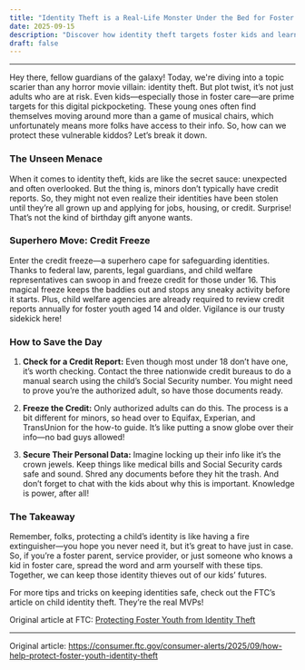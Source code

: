 ```yaml
---
title: "Identity Theft is a Real-Life Monster Under the Bed for Foster Kids!"
date: 2025-09-15
description: "Discover how identity theft targets foster kids and learn the simple steps to protect their futures from this sneaky crime."
draft: false
---
```


---

Hey there, fellow guardians of the galaxy! Today, we're diving into a topic scarier than any horror movie villain: identity theft. But plot twist, it’s not just adults who are at risk. Even kids—especially those in foster care—are prime targets for this digital pickpocketing. These young ones often find themselves moving around more than a game of musical chairs, which unfortunately means more folks have access to their info. So, how can we protect these vulnerable kiddos? Let’s break it down.

### The Unseen Menace

When it comes to identity theft, kids are like the secret sauce: unexpected and often overlooked. But the thing is, minors don’t typically have credit reports. So, they might not even realize their identities have been stolen until they’re all grown up and applying for jobs, housing, or credit. Surprise! That’s not the kind of birthday gift anyone wants.

### Superhero Move: Credit Freeze

Enter the credit freeze—a superhero cape for safeguarding identities. Thanks to federal law, parents, legal guardians, and child welfare representatives can swoop in and freeze credit for those under 16. This magical freeze keeps the baddies out and stops any sneaky activity before it starts. Plus, child welfare agencies are already required to review credit reports annually for foster youth aged 14 and older. Vigilance is our trusty sidekick here!

### How to Save the Day

1. **Check for a Credit Report:** Even though most under 18 don’t have one, it’s worth checking. Contact the three nationwide credit bureaus to do a manual search using the child’s Social Security number. You might need to prove you’re the authorized adult, so have those documents ready.

2. **Freeze the Credit:** Only authorized adults can do this. The process is a bit different for minors, so head over to Equifax, Experian, and TransUnion for the how-to guide. It’s like putting a snow globe over their info—no bad guys allowed!

3. **Secure Their Personal Data:** Imagine locking up their info like it’s the crown jewels. Keep things like medical bills and Social Security cards safe and sound. Shred any documents before they hit the trash. And don’t forget to chat with the kids about why this is important. Knowledge is power, after all!

### The Takeaway

Remember, folks, protecting a child’s identity is like having a fire extinguisher—you hope you never need it, but it’s great to have just in case. So, if you’re a foster parent, service provider, or just someone who knows a kid in foster care, spread the word and arm yourself with these tips. Together, we can keep those identity thieves out of our kids’ futures.

For more tips and tricks on keeping identities safe, check out the FTC’s article on child identity theft. They’re the real MVPs!

Original article at FTC: [Protecting Foster Youth from Identity Theft](https://www.ftc.gov/news-events/topics/identity-theft/child-identity-theft)

---
Original article: https://consumer.ftc.gov/consumer-alerts/2025/09/how-help-protect-foster-youth-identity-theft